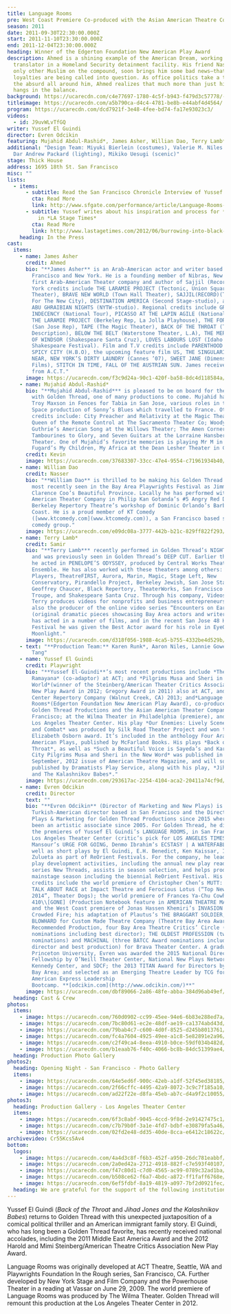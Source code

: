 ```yaml
---
title: Language Rooms
pre: West Coast Premiere Co-produced with the Asian American Theatre Company
season: 2011
date: 2011-09-30T22:30:00.000Z
start: 2011-11-10T23:30:00.000Z
end: 2011-12-04T23:30:00.000Z
heading: Winner of the Edgerton Foundation New American Play Award
description: Ahmed is a shining example of the American Dream, working as a
  translator in a Homeland Security detainment facility. His friend Nasser, the
  only other Muslim on the compound, soon brings him some bad news—that his
  loyalties are being called into question. As office politics take a turn for
  the absurd all around him, Ahmed realizes that much more than just his job
  hangs in the balance.
background: https://ucarecdn.com/c4e77697-1780-4c5f-b943-f479d3c57778/-/crop/2609x1568/0,0/-/preview/
titleimage: https://ucarecdn.com/a5b790ca-d4c4-4781-be8b-e44abf4d4564/
program: https://ucarecdn.com/dcd7921f-3e48-4fee-bd74-fa17e93023c3/
videos:
  - id: J9uvWLvTfGQ
writer: Yussef El Guindi
director: Evren Odcikin
featuring: Mujahid Abdul-Rashid*, James Asher, Willian Dao, Terry Lamb*
additional: "Design Team: Miyuki Bierlein (costumes), Valerie M. Niles (props),
  Dar Andrew Packard (lighting), Mikiko Uesugi (scenic)"
stage: Thick House
address: 1695 18th St. San Francisco
misc: ""
lists:
  - items:
      - subtitle: Read the San Francisco Chronicle Interview of Yussef about the play
        cta: Read More
        link: http://www.sfgate.com/performance/article/Language-Rooms-Yussef-El-Guindi-play-in-S-F-2323221.php
      - subtitle: Yussef writes about his inspiration and process for *Language Rooms*
          in *LA Stage Times*
        cta: Read More
        link: http://www.lastagetimes.com/2012/06/burrowing-into-black-sites-and-language-rooms/
    heading: In the Press
cast:
  items:
    - name: James Asher
      credit: Ahmed
      bio: "**James Asher** is an Arab-American actor and writer based in San
        Francisco and New York. He is a founding member of Nibras, New York’s
        first Arab-American Theater company and author of Sajjil (Record). New
        York credits include THE LARAMIE PROJECT (Tectonic, Union Square
        Theater), BRAVE NEW WORLD (Town Hall Theater), SAJJIL(RECORD)(Theater
        For The New City), DESTINATION AMERICA (Second Stage-studio), and 1000
        ABU GHRAIBIAN NIGHTS (NYTW-studio). Regional credits include GROSS
        INDECENCY (National Tour), PICASSO AT THE LAPIN AGILE (National Tour),
        THE LARAMIE PROJECT (Berkeley Rep, La Jolla Playhouse), THE FOREIGNER
        (San Jose Rep), TAPE (The Magic Theater), BACK OF THE THROAT (Thick
        Description), BELOW THE BELT (Waterstone Theater, L.A), THE MERRY WIVES
        OF WINDSOR (Shakespeare Santa Cruz), LOVES LABOURS LOST (Idaho
        Shakespeare Festival). Film and T.V credits include PARENTHOOD (NBC),
        SPICY CITY (H.B.O), the upcoming feature film US, THE SINGULARITY IS
        NEAR, NEW YORK’S DIRTY LAUNDRY (Cannes ’07), SWEET JANE (Dimension
        Films), STITCH IN TIME, FALL OF THE AUSTRIAN SUN. James received an MFA
        from A.C.T."
      image: https://ucarecdn.com/f3c9d24a-90c1-420f-ba58-8dc4d118584a/
    - name: Mujahid Abdul-Rashid*
      bio: "**Mujahid Abdul-Rashid*** is pleased to be on board for the first time
        with Golden Thread, one of many productions to come. Mujahid has played
        Troy Maxson in Fences for Tabia in San Jose, various roles in the Z
        Space production of Sonny’s Blues which travelled to France. Other
        credits include: City Preacher and Relativity at the Magic Theater;
        Queen of the Remote Control at The Sacramento Theater Co; Woody
        Guthrie’s American Song at the Willows Theater; The Amen Corner,
        Tambourines to Glory, and Seven Guitars at the Lorraine Hansberry
        Theater. One of Mujahid’s favorite memories is playing Mr M in Athol
        Fugard’s My Children, My Africa at the Dean Lesher Theater in Concord."
      credit: Kevin
      image: https://ucarecdn.com/37683307-33cc-47e4-9554-c71961934b40/
    - name: William Dao
      credit: Nasser
      bio: "**William Dao** is thrilled to be making his Golden Thread debut. He was
        most recently seen in the Bay Area Playwrights Festival as Jimmy in
        Clarence Coo’s Beautiful Province. Locally he has performed with Asian
        American Theater Company in Philip Kan Gotanda’s #5 Angry Red Drum and
        Berkeley Repertory Theatre’s workshop of Dominic Orlando’s Barbary
        Coast. He is a proud member of KT Comedy
        ([www.ktcomedy.com](www.ktcomedy.com)), a San Francisco based sketch
        comedy group."
      image: https://ucarecdn.com/e09dc08a-3777-442b-b21c-829ff822f293/
    - name: Terry Lamb*
      credit: Samir
      bio: "**Terry Lamb*** recently performed in Golden Thread’s NIGHT OVER ERZINGA
        and was previously seen in Golden Thread’s DEEP CUT. Earlier this year
        he acted in PENELOPE’S ODYSSEY, produced by Central Works Theater
        Ensemble. He has also worked with these theaters among others: Shotgun
        Players, TheatreFIRST, Aurora, Marin, Magic, Stage Left, New
        Conservatory, Pirandello Project, Berkeley Jewish, San Jose Stage,
        Geoffrey Chaucer, Black Repertory, TheaterWorks, San Francisco Mime
        Troupe, and Shakespeare Santa Cruz. Through his company, Videosyncracy,
        Terry produces videos for nonprofits and business entrepreneurs. He is
        also the producer of the online video series “Encounters on Earth”
        (original dramatic pieces showcasing Bay Area actors and writers). Terry
        has acted in a number of films, and in the recent San Jose 48 Hour Film
        Festival he was given the Best Actor award for his role in EyeQ Films’
        Moonlight."
      image: https://ucarecdn.com/d318f056-1988-4ca5-b755-4332be4d529b/
    - text: "**Production Team:** Karen Runk*, Aaron Niles, Lannie Gower, Wan-Yin
        Tang"
    - name: Yussef El Guindi
      credit: Playwright
      bio: "**Yussef El-Guindi**’s most recent productions include *The
        Ramayana* (co-adaptor) at ACT; and *Pilgrims Musa and Sheri in the New
        World*(winner of the Steinberg/American Theater Critics Association’s
        New Play Award in 2012; Gregory Award in 2011) also at ACT, and at
        Center Repertory Company (Walnut Creek, CA) 2013; and*Language
        Rooms*(Edgerton Foundation New American Play Award), co-produced by
        Golden Thread Productions and the Asian American Theater Company in San
        Francisco; at the Wilma Theater in Philadelphia (premiere), and at the
        Los Angeles Theater Center. His play *Our Enemies: Lively Scenes of Love
        and Combat* was produced by Silk Road Theater Project and won the M.
        Elizabeth Osborn award. It’s included in the anthology Four Arab
        American Plays, published by McFarland Books. His plays *Back of the
        Throat*, as well as *Such a Beautiful Voice is Sayeda’s and Karima’s
        City Pilgrims Musa and Sheri in the New Word* was published in the
        September, 2012 issue of American Theatre Magazine, and will soon be
        published by Dramatists Play Service, along with his play, *Jihad Jones
        and The Kalashnikov Babes*."
      image: https://ucarecdn.com/293617ac-2254-4104-aca2-20411a74cf9d/
    - name: Evren Odcikin
      credit: Director
      text: ""
      bio: "**Evren Odcikin** (Director of Marketing and New Plays) is a
        Turkish-American director based in San Francisco and the Director New
        Plays & Marketing for Golden Thread Productions since 2015 where he has
        been an artistic associate since 2005. For Golden Thread, he directed
        the premieres of Yussef El Guindi’s LANGUAGE ROOMS, in San Francisco and
        Los Angeles Theater Center (critic’s pick for LOS ANGELES TIMES), Mona
        Mansour’s URGE FOR GOING, Denmo Ibrahim’s ECSTASY | A WATERFABLE, as
        well as short plays by El Guindi, E.H. Benedict, Ken Kaissar, Ignacio
        Zulueta as part of ReOrient Festivals. For the company, he leads all new
        play development activities, including the annual new play reading
        series New Threads, assists in season selection, and helps produce the
        mainstage season including the biennial ReOrient Festival. His other
        credits include the world premiere of Christopher Chen’s MUTT: LET’S ALL
        TALK ABOUT RACE at Impact Theatre and Ferocious Lotus (“Top New Play of
        2014”, Theater Dogs); the world premiere of Frances Ya-Chu Cowhig’s
        410\\[GONE] (Production Notebook feature in AMERICAN THEATRE MAGAZINE)
        and the West Coast premiere of Jonas Hassen Khemiri’s INVASION! for
        Crowded Fire; his adaptation of Plautus’s THE BRAGGART SOLDIER, OR MAJOR
        BLOWHARD for Custom Made Theatre Company (Theatre Bay Area Awards
        Recommended Production, four Bay Area Theatre Critics’ Circle (BATCC)
        nominations including best director); THE OLDEST PROFESSION (two BATCC
        nominations) and MACHINAL (three BATCC Award nominations including best
        director and best production) for Brava Theater Center. A graduate of
        Princeton University, Evren was awarded the 2015 National Director’s
        Fellowship by O’Neill Theater Center, National New Plays Network, the
        Kennedy Center, and SDCF; the 2013 TITAN Award for Directors by Theatre
        Bay Area; and selected as an Emerging Theatre Leader by TCG for their
        American Express Leadership
        Bootcamp. **[odcikin.com](http://www.odcikin.com/)**"
      image: https://ucarecdn.com/dbf89066-2a86-48fe-abba-384d96ab49ef/
  heading: Cast & Crew
photos:
  items:
    - image: https://ucarecdn.com/760d0902-cc99-45ee-94e6-6b83e288ed7a/
    - image: https://ucarecdn.com/7bc80d61-ec2e-48df-ae19-ca1374abd43d/
    - image: https://ucarecdn.com/79bab4c7-c600-4d0f-8525-d245b8013761/
    - image: https://ucarecdn.com/fc4a7604-4925-49ee-a1c8-5e82891e2a96/
    - image: https://ucarecdn.com/c2f49ca4-8eea-4910-b0ce-59df034b482d/
    - image: https://ucarecdn.com/b1eaab76-f40c-4066-bc8b-84dc51399ae4/
  heading: Production Photo Gallery
photos2:
  heading: Opening Night - San Francisco - Photo Gallery
  items:
    - image: https://ucarecdn.com/64e5ed6f-900c-42eb-a1df-52f45ed38185/
    - image: https://ucarecdn.com/2f66cffc-4495-42a9-8072-3c9c7f185a10/
    - image: https://ucarecdn.com/ad22f22e-d8fa-45eb-ab7c-d4a9f2c10055/
photos3:
  heading: Production Gallery - Los Angeles Theater Center
  items:
    - image: https://ucarecdn.com/6f3c8abf-9045-4ccd-9f8d-2e91427475c1/
    - image: https://ucarecdn.com/c7b79b0f-3a1e-4fd7-bdbf-e30879fa5a46/
    - image: https://ucarecdn.com/02fd2e48-dd35-40de-8cca-e6412c18622c/
archivevideo: Cr55Kcs5Av4
bottom:
  logos:
    - image: https://ucarecdn.com/4a4d3c8f-f6b3-452f-a950-26dc781eabbf/
    - image: https://ucarecdn.com/2a0ed42a-2712-4918-882f-c7e593f40107/
    - image: https://ucarecdn.com/f47c80d1-c7d0-4565-ac99-0789c32ad1ba/
    - image: https://ucarecdn.com/b508ce62-f6a7-4bdc-a872-ff1faff6768e/
    - image: https://ucarecdn.com/6ef5fdbf-8a19-4819-a097-7bf2d0921fec/
  heading: We are grateful for the support of the following institutions
---
```

Yussef El Guindi (*Back of the Throat* and *Jihad Jones and the Kalashnikov Babes*) returns to Golden Thread with this unexpected juxtaposition of a comical political thriller and an American immigrant family story. El Guindi, who has long been a Golden Thread favorite, has recently received national accolades, including the 2011 Middle East America Award and the 2012 Harold and Mimi Steinberg/American Theatre Critics Association New Play Award.

Language Rooms was originally developed at ACT Theatre, Seattle, WA and Playwrights Foundation In the Rough series, San Francisco, CA. Further developed by New York Stage and Film Company and the Powerhouse Theater in a reading at Vassar on June 29, 2009. The world premiere of Language Rooms was produced by The Wilma Theater. Golden Thread will remount this production at the Los Angeles Theater Center in 2012.